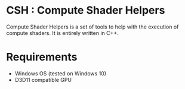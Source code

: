 # CSH : Compute Shader Helpers

Compute Shader Helpers is a set of tools to help with
the execution of compute shaders. It is entirely written in C++.

# Requirements

- Windows OS (tested on Windows 10)
- D3D11 compatible GPU